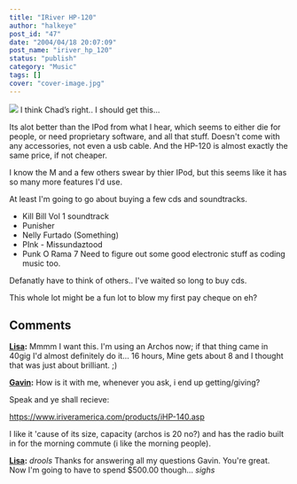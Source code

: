 ```yaml
---
title: "IRiver HP-120"
author: "halkeye"
post_id: "47"
date: "2004/04/18 20:07:09"
post_name: "iriver_hp_120"
status: "publish"
category: "Music"
tags: []
cover: "cover-image.jpg"
---
```


![](iriver.jpg)
I think Chad’s right.. I should get this...

Its alot better than the IPod from what I hear, which seems to either die for people, or need proprietary software, and all that stuff. Doesn't come with any accessories, not even a usb cable. And the HP-120 is almost exactly the same price, if not cheaper.

I know the M and a few others swear by thier IPod, but this seems like it has so many more features I'd use.

At least I'm going to go about buying a few cds and soundtracks.
* Kill Bill Vol 1 soundtrack
* Punisher
* Nelly Furtado (Something)
* PInk - Missundaztood
* Punk O Rama 7
Need to figure out some good electronic stuff as coding music too.

Defanatly have to think of others.. I've waited so long to buy cds.

This whole lot might be a fun lot to blow my first pay cheque on eh?

## Comments

**[Lisa](#42 "2004-04-21 09:29:07"):** Mmmm I want this. I'm using an Archos now; if that thing came in 40gig I'd almost definitely do it... 16 hours, Mine gets about 8 and I thought that was just about brilliant. ;)

**[Gavin](#43 "2004-04-21 09:39:59"):** How is it with me, whenever you ask, i end up getting/giving?

Speak and ye shall recieve:

https://www.iriveramerica.com/products/iHP-140.asp

I like it 'cause of its size, capacity (archos is 20 no?) and has the radio built in for the morning commute (i like the morning people).

**[Lisa](#44 "2004-04-21 21:14:57"):** *drools* Thanks for answering all my questions Gavin. You're great. Now I'm going to have to spend $500.00 though... *sighs*


